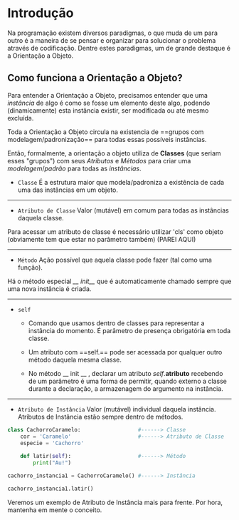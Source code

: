 # Introdução

Na programação existem diversos paradigmas, o que muda de um para outro é a maneira de se pensar e organizar para solucionar o problema através de codificação.
Dentre estes paradigmas, um de grande destaque é a Orientação a Objeto.

## Como funciona a Orientação a Objeto?

Para entender a Orientação a Objeto, precisamos entender que uma <em>instância</em> de algo é como se fosse um elemento deste algo, podendo (dinamicamente) esta instância existir, ser modificada ou até mesmo excluída.

Toda a Orientação a Objeto circula na existencia de ==grupos com modelagem/padronização== para todas essas possíveis instâncias.

Então, formalmente, a orientação a objeto utiliza de **Classes** (que seriam esses "grupos") com seus *Atributos* e *Métodos* para criar uma *modelagem*/*padrão* para todas as *instâncias*.

- `Classe`
É a estrutura maior que modela/padroniza a existência de cada uma das instâncias em um objeto. 
---
- `Atributo de Classe`
Valor (mutável) em comum para todas as instâncias daquela classe.

Para acessar um atributo de classe é necessário utilizar 'cls' como objeto (obviamente tem que estar no parâmetro também) (PAREI AQUI)

---
- `Método`
Ação possível que aquela classe pode fazer (tal como uma função). 

Há o método especial *__ init__* que é automaticamente chamado sempre que uma nova instância é criada. 

---
- `self`
	- Comando que usamos dentro de classes para representar a instância do momento. É parâmetro de presença obrigatória em toda classe.
	
	- Um atributo com ==self.== pode ser acessada por qualquer outro método daquela mesma classe.
	
	- No método __ init __ , declarar um atributo  *self*.**atributo** recebendo de um parâmetro é uma forma de permitir, quando externo a classe durante a declaração, a armazenagem do argumento na instância.
---
- `Atributo de Instância`
Valor (mutável) individual daquela instância. Atributos de Instância estão sempre dentro de métodos.

```Python
class CachorroCaramelo:                  #------> Classe
	cor = 'Caramelo'                     #------> Atributo de Classe
	especie = 'Cachorro'
	
	def latir(self):                     #------> Método
		print("Au!")

cachorro_instancia1 = CachorroCaramelo() #------> Instância

cachorro_instancia1.latir()
```

Veremos um exemplo de Atributo de Instância mais para frente. Por hora, mantenha em mente o conceito.  